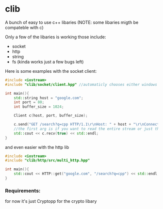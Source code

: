 # clib
A bunch of easy to use c++ libaries (NOTE: some libaries migth be compateble with c)

Only a few of the libaries is working those include:

- socket 
- http
- string
- fs (kinda works just a few bugs left)

Here is some examples with the socket client:
```c++
#include <iostream>
#include "clib/socket/client.hpp" //automaticly chooses either windows or linux/macos

int main(){
    std::string host = "google.com";
    int port = 80;
    int buffer_size = 1024;

    Client c(host, port, buffer_size);

    c.send("GET /search?q=cpp HTTP/1.1\r\nHost: " + host + "\r\nConnection: close\r\n\r\n");
    //the first arg is if you want to read the entire stream or just the amount you have specified
    std::cout << c.recv(true) << std::endl;
}

```

and even easier with the http lib

```c++
#include <iostream>
#include "clib/http/src/multi_http.hpp"

int main(){
    std::cout << HTTP::get("google.com", "/search?q=cpp") << std::endl;
}

```

### Requirements:
for now it's just Cryptopp for the crypto libary